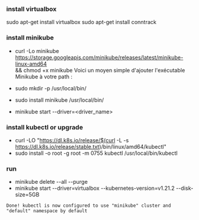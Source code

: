 ### install virtualbox
sudo apt-get install virtualbox
sudo apt-get install conntrack


### install minikube
- curl -Lo minikube https://storage.googleapis.com/minikube/releases/latest/minikube-linux-amd64 \
  && chmod +x minikube
Voici un moyen simple d'ajouter l'exécutable Minikube à votre path :

- sudo mkdir -p /usr/local/bin/
- sudo install minikube /usr/local/bin/
- minikube start --driver=<driver_name>


### install kubectl or upgrade
- curl -LO "https://dl.k8s.io/release/$(curl -L -s https://dl.k8s.io/release/stable.txt)/bin/linux/amd64/kubectl"
- sudo install -o root -g root -m 0755 kubectl /usr/local/bin/kubectl


### run
- minikube delete --all --purge
- minikube start --driver=virtualbox --kubernetes-version=v1.21.2 --disk-size=5GB

`Done! kubectl is now configured to use "minikube" cluster and "default" namespace by default`
